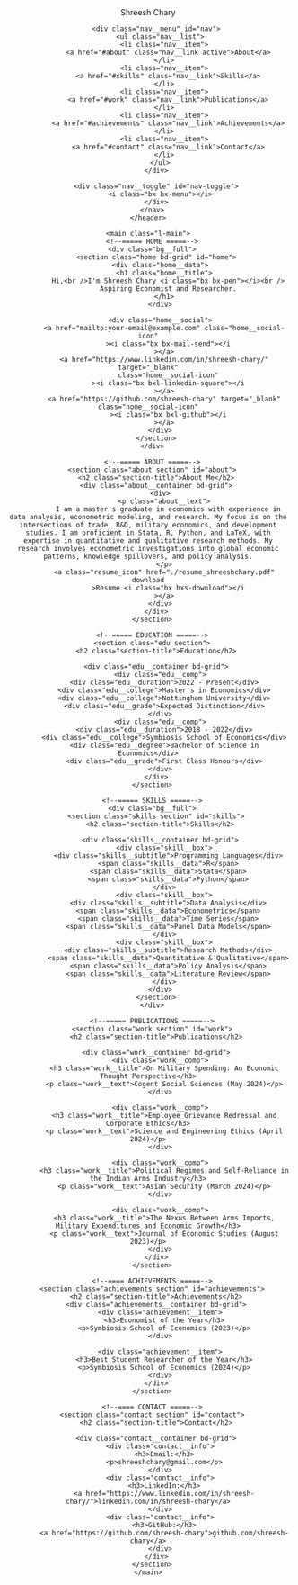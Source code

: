 <!DOCTYPE html>
<html lang="en">
  <head>
    <meta charset="UTF-8" />
    <meta name="viewport" content="width=device-width, initial-scale=1.0" />
    <link rel="stylesheet" href="assets/css/styles.css" />
    <!-- =====BOX ICONS===== -->
    <link
      href="https://cdn.jsdelivr.net/npm/boxicons@2.0.5/css/boxicons.min.css"
      rel="stylesheet"
    />
    <title>Shreesh Chary • Aspiring Economist & Researcher</title>
  </head>
  <body>
    <!--===== HEADER =====-->
    <header class="l-header">
      <nav class="nav bd-grid">
        <div>
          <span class="nav__logo">Shreesh Chary</span>
        </div>

        <div class="nav__menu" id="nav">
          <ul class="nav__list">
            <li class="nav__item">
              <a href="#about" class="nav__link active">About</a>
            </li>
            <li class="nav__item">
              <a href="#skills" class="nav__link">Skills</a>
            </li>
            <li class="nav__item">
              <a href="#work" class="nav__link">Publications</a>
            </li>
            <li class="nav__item">
              <a href="#achievements" class="nav__link">Achievements</a>
            </li>
            <li class="nav__item">
              <a href="#contact" class="nav__link">Contact</a>
            </li>
          </ul>
        </div>

        <div class="nav__toggle" id="nav-toggle">
          <i class="bx bx-menu"></i>
        </div>
      </nav>
    </header>

    <main class="l-main">
      <!--===== HOME =====-->
      <div class="bg__full">
        <section class="home bd-grid" id="home">
          <div class="home__data">
            <h1 class="home__title">
              Hi,<br />I'm Shreesh Chary <i class="bx bx-pen"></i><br />
              Aspiring Economist and Researcher.
            </h1>
          </div>

          <div class="home__social">
            <a href="mailto:your-email@example.com" class="home__social-icon"
              ><i class="bx bx-mail-send"></i
            ></a>
            <a href="https://www.linkedin.com/in/shreesh-chary/" target="_blank"
              class="home__social-icon"
              ><i class="bx bxl-linkedin-square"></i
            ></a>
            <a href="https://github.com/shreesh-chary" target="_blank" class="home__social-icon"
              ><i class="bx bxl-github"></i
            ></a>
          </div>
        </section>
      </div>

      <!--===== ABOUT =====-->
      <section class="about section" id="about">
        <h2 class="section-title">About Me</h2>
        <div class="about__container bd-grid">
          <div>
            <p class="about__text">
              I am a master's graduate in economics with experience in data analysis, econometric modeling, and research. My focus is on the intersections of trade, R&D, military economics, and development studies. I am proficient in Stata, R, Python, and LaTeX, with expertise in quantitative and qualitative research methods. My research involves econometric investigations into global economic patterns, knowledge spillovers, and policy analysis.
            </p>
            <a class="resume_icon" href="./resume_shreeshchary.pdf" download
              >Resume <i class="bx bxs-download"></i
            ></a>
          </div>
        </div>
      </section>

      <!--===== EDUCATION =====-->
      <section class="edu section">
        <h2 class="section-title">Education</h2>

        <div class="edu__container bd-grid">
          <div class="edu__comp">
            <div class="edu__duration">2022 - Present</div>
            <div class="edu__college">Master's in Economics</div>
            <div class="edu__college">Nottingham University</div>
            <div class="edu__grade">Expected Distinction</div>
          </div>
          <div class="edu__comp">
            <div class="edu__duration">2018 - 2022</div>
            <div class="edu__college">Symbiosis School of Economics</div>
            <div class="edu__degree">Bachelor of Science in Economics</div>
            <div class="edu__grade">First Class Honours</div>
          </div>
        </div>
      </section>

      <!--===== SKILLS =====-->
      <div class="bg__full">
        <section class="skills section" id="skills">
          <h2 class="section-title">Skills</h2>

          <div class="skills__container bd-grid">
            <div class="skill__box">
              <div class="skills__subtitle">Programming Languages</div>
              <span class="skills__data">R</span>
              <span class="skills__data">Stata</span>
              <span class="skills__data">Python</span>
            </div>
            <div class="skill__box">
              <div class="skills__subtitle">Data Analysis</div>
              <span class="skills__data">Econometrics</span>
              <span class="skills__data">Time Series</span>
              <span class="skills__data">Panel Data Models</span>
            </div>
            <div class="skill__box">
              <div class="skills__subtitle">Research Methods</div>
              <span class="skills__data">Quantitative & Qualitative</span>
              <span class="skills__data">Policy Analysis</span>
              <span class="skills__data">Literature Review</span>
            </div>
          </div>
        </section>
      </div>

      <!--===== PUBLICATIONS =====-->
      <section class="work section" id="work">
        <h2 class="section-title">Publications</h2>

        <div class="work__container bd-grid">
          <div class="work__comp">
            <h3 class="work__title">On Military Spending: An Economic Thought Perspective</h3>
            <p class="work__text">Cogent Social Sciences (May 2024)</p>
          </div>

          <div class="work__comp">
            <h3 class="work__title">Employee Grievance Redressal and Corporate Ethics</h3>
            <p class="work__text">Science and Engineering Ethics (April 2024)</p>
          </div>

          <div class="work__comp">
            <h3 class="work__title">Political Regimes and Self-Reliance in the Indian Arms Industry</h3>
            <p class="work__text">Asian Security (March 2024)</p>
          </div>

          <div class="work__comp">
            <h3 class="work__title">The Nexus Between Arms Imports, Military Expenditures and Economic Growth</h3>
            <p class="work__text">Journal of Economic Studies (August 2023)</p>
          </div>
        </div>
      </section>

      <!--==== ACHIEVEMENTS =====-->
      <section class="achievements section" id="achievements">
        <h2 class="section-title">Achievements</h2>
        <div class="achievements__container bd-grid">
          <div class="achievement__item">
            <h3>Economist of the Year</h3>
            <p>Symbiosis School of Economics (2023)</p>
          </div>

          <div class="achievement__item">
            <h3>Best Student Researcher of the Year</h3>
            <p>Symbiosis School of Economics (2024)</p>
          </div>
        </div>
      </section>

      <!--==== CONTACT =====-->
      <section class="contact section" id="contact">
        <h2 class="section-title">Contact</h2>

        <div class="contact__container bd-grid">
          <div class="contact__info">
            <h3>Email:</h3>
            <p>shreeshchary@gmail.com</p>
          </div>
          <div class="contact__info">
            <h3>LinkedIn:</h3>
            <a href="https://www.linkedin.com/in/shreesh-chary/">linkedin.com/in/shreesh-chary</a>
          </div>
          <div class="contact__info">
            <h3>GitHub:</h3>
            <a href="https://github.com/shreesh-chary">github.com/shreesh-chary</a>
          </div>
        </div>
      </section>
    </main>
  </body>
</html>
